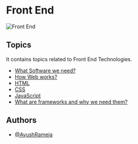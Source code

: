 # Front End

![Front End](https://bs-uploads.toptal.io/blackfish-uploads/components/blog_post_page/content/cover_image_file/cover_image/687051/0811_Front-end_Frameworks_Lina_Newsletter___blog-3f0b85471d25a2358b9ffe17548cb4ab.png)

## Topics

It contains topics related to Front End Technologies.

- [What Software we need?](https://github.com/RamejaAyush/Front-End/tree/software_needed)
- [How Web works?](https://github.com/RamejaAyush/Front-End/tree/Web_working)
- [HTML](https://github.com/RamejaAyush/Front-End/tree/HTML)
- [CSS]()
- [JavaScript]()
- [What are frameworks and why we need them?]()

## Authors

- [@AyushRameja](https://www.github.com/ramejaayush)
